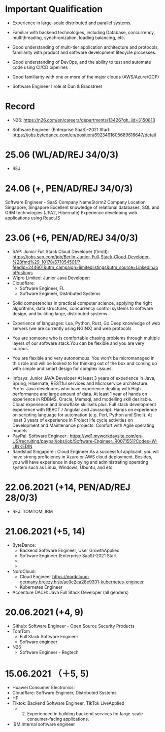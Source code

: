 # Important Qualification
- Experience in large-scale distributed and parallel systems.
- Familiar with backend technologies, including Database, concurrency, multithreading, synchronization, loading balancing, etc.
- Good understanding of multi-tier application architecture and protocols, familiarity with product and software development lifecycle processes.

- Good understanding of DevOps, and the ability to test and automate code using CI/CD pipelines
- Good familiarity with one or more of the major clouds (AWS/Azure/GCP)

- Software Engineer I role at Dun & Bradstreet
# Record
- N26: https://n26.com/en/careers/departments/13426?gh_jid=3150813

- Software Engineer (Enterprise SaaS)-2021 Start: https://jobs.bytedance.com/en/position/6923491605689616647/detail

# 25.06 (WL/AD/REJ 34/0/3)
+ REJ 
# 24.06 (+, PEN/AD/REJ 34/0/3)
Software Engineer - SaaS
Company NameStorm2 Company Location Singapore, Singapore
Excellent knowledge of relational databases, SQL and ORM technologies (JPA2, Hibernate)
Experience developing web applications using ReactJS

# 23.06 (+6, PEN/AD/REJ 34/0/3)
+ SAP: Junior Full Stack Cloud Developer (f/m/d): https://jobs.sap.com/job/Berlin-Junior-Full-Stack-Cloud-Developer-%28fmd%29-10178/671054501/?feedId=244601&utm_campaign=limitedlistings&utm_source=LinkedinJobPostings
+ Wipro Limited: Junior Java Developer:
+ Cloudflare: 
	+ Software Engineer, FL
	+ Software Engineer, Distributed Systems 	
- Solid competencies in practical computer science, applying the right algorithms, data structures, concurrency control systems to software design, and building large, distributed systems
- Experience of languages: Lua, Python, Rust, Go
Deep knowledge of web servers (we are currently using NGINX) and web protocols

- You are someone who is comfortable chasing problems through multiple layers of our software stack.You can be flexible and you are very curious.
- You are flexible and very autonomous. You won’t be micromanaged in this role and will be looked to for thinking out of the box and coming up with simple and smart design for complex issues.

+ Infosys: Junior JAVA Developer
At least 3 years of experience in Java, Spring, Hibernate, RESTful services and Microservice architecture. Prefer Java developers who have experience dealing with High performance and large amount of data.
At least 1 year of hands on experience in RDBMS. Oracle, Memsql, and modelling skill desirable. Cloud experience and Snowflake skillsets plus.
Full stack development experience with REACT / Angular and Javascript.
Hands on experience on scripting language for automation (e.g. Perl, Python and Shell).
At least 3 years of experience in Project life cycle activities on Development and Maintenance projects.
Comfort with Agile operating models
+ PayPal: Software Engineer : https://wd1.myworkdaysite.com/en-US/recruiting/paypal/jobs/job/Software-Engineer_R0071551?Codes=W-LINKEDIN
+ Randstad Singapore : Cloud Engineer
As a successful applicant, you will have strong proficiency in Azure or AWS cloud deployment. Besides, you will have experience in deploying and administrating operating system such as Linux, Windows, Ubuntu, and etc.

# 22.06.2021 (+14, PEN/AD/REJ 28/0/3)
- REJ: TOMTOM, IBM 
# 21.06.2021 (+5, 14)
- ByteDance: 
	- Backend Software Engineer, User GrowthApplied
	- Software Engineer (Enterprise SaaS)-2021 Start
	-
	-  
- NordCloud: 
	- Cloud Engineer https://nordcloud-germany.breezy.hr/p/ae0c2ca28e9301-kubernetes-engineer
	- Kubernetes Engineer
- Accenture DACH: Java Full Stack Developer (all genders)

# 20.06.2021 (+4, 9)
- Github: Software Engineer - Open Source Security Products
- TomTom
	- Full Stack Software Engineer
	- Software engineer
- N26
	- Software Engineer - Regtech


# 15.06.2021 （＋5, 5)
- Huawei Consumer Electronics: 
- Cloudflare: Software Engineer, Distributed Systems
- HP
- Tiktok: Backend Software Engineer, TikTok LiveApplied
	+ 2. Experienced in building backend services for large-scale consumer-facing applications.
- IBM Internal software engineer
